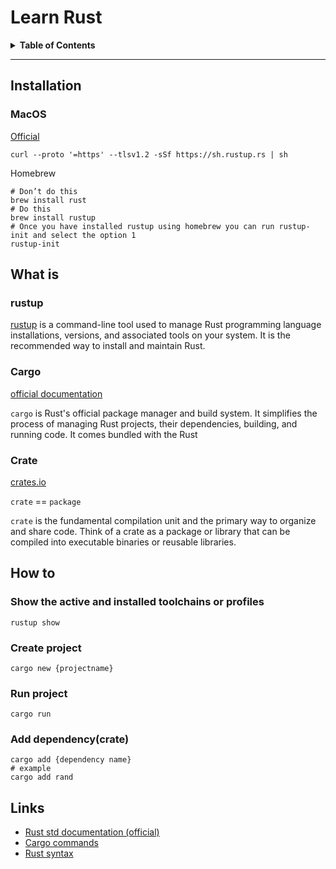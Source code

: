 # Learn Rust

<details>
  <summary><b>Table of Contents</b></summary>

- [Installation](#installation)
    - [MacOS](#macos)
- [What is](#what-is)
    - [rustup](#rustup)
    - [Cargo](#cargo)
    - [Crate](#crate)
- [How to](#how-to)
    - [Show the active and installed toolchains or profiles](#show-the-active-and-installed-toolchains-or-profiles)
    - [Create project](#create-project)
    - [Run project](#run-project)
    - [Add dependency(crate)](#add-dependencycrate)
- [Links](#links)

</details>

---

## Installation

### MacOS

[Official](https://rustup.rs/)

```shell
curl --proto '=https' --tlsv1.2 -sSf https://sh.rustup.rs | sh
```

Homebrew

```shell
# Don’t do this
brew install rust
# Do this
brew install rustup
# Once you have installed rustup using homebrew you can run rustup-init and select the option 1
rustup-init
```

## What is

### rustup

[rustup](https://rustup.rs/) is a command-line tool used to manage Rust programming language installations, versions,
and associated tools on your system. It is the recommended way to install and maintain Rust.

### Cargo

[official documentation](https://doc.rust-lang.org/cargo/index.html)

`cargo` is Rust's official package manager and build system. It simplifies the process of managing Rust projects, their
dependencies, building, and running code. It comes bundled with the Rust

### Crate

[crates.io](https://crates.io/)

`crate` == `package`

`crate` is the fundamental compilation unit and the primary way to organize and share code. Think of a crate as a
package or library that can be compiled into executable binaries or reusable libraries.

## How to

### Show the active and installed toolchains or profiles

```shell
rustup show
```

### Create project

```shell
cargo new {projectname}
```

### Run project

```shell
cargo run
```

### Add dependency(crate)

```shell
cargo add {dependency name}
# example
cargo add rand
```

## Links

- [Rust std documentation (official)](https://doc.rust-lang.org/stable/std/index.html)
- [Cargo commands](docs/cargo-commands.md)
- [Rust syntax](docs/rust-syntax.md)